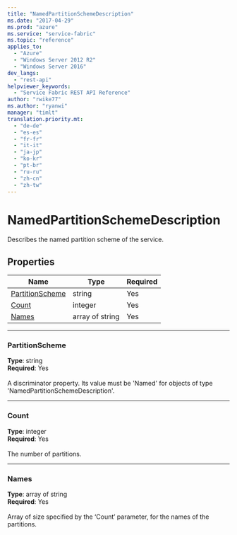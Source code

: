 ```yaml
---
title: "NamedPartitionSchemeDescription"
ms.date: "2017-04-29"
ms.prod: "azure"
ms.service: "service-fabric"
ms.topic: "reference"
applies_to: 
  - "Azure"
  - "Windows Server 2012 R2"
  - "Windows Server 2016"
dev_langs: 
  - "rest-api"
helpviewer_keywords: 
  - "Service Fabric REST API Reference"
author: "rwike77"
ms.author: "ryanwi"
manager: "timlt"
translation.priority.mt: 
  - "de-de"
  - "es-es"
  - "fr-fr"
  - "it-it"
  - "ja-jp"
  - "ko-kr"
  - "pt-br"
  - "ru-ru"
  - "zh-cn"
  - "zh-tw"
---
```

# NamedPartitionSchemeDescription

Describes the named partition scheme of the service.

## Properties
| Name | Type | Required |
| --- | --- | --- |
| [PartitionScheme](#partitionscheme) | string | Yes |
| [Count](#count) | integer | Yes |
| [Names](#names) | array of string | Yes |

____
### PartitionScheme
__Type__: string <br/>
__Required__: Yes <br/>
<br/>
A discriminator property. Its value must be 'Named' for objects of type 'NamedPartitionSchemeDescription'.

____
### Count
__Type__: integer <br/>
__Required__: Yes<br/>
<br/>
The number of partitions.

____
### Names
__Type__: array of string <br/>
__Required__: Yes<br/>
<br/>
Array of size specified by the ‘Count’ parameter, for the names of the partitions.
